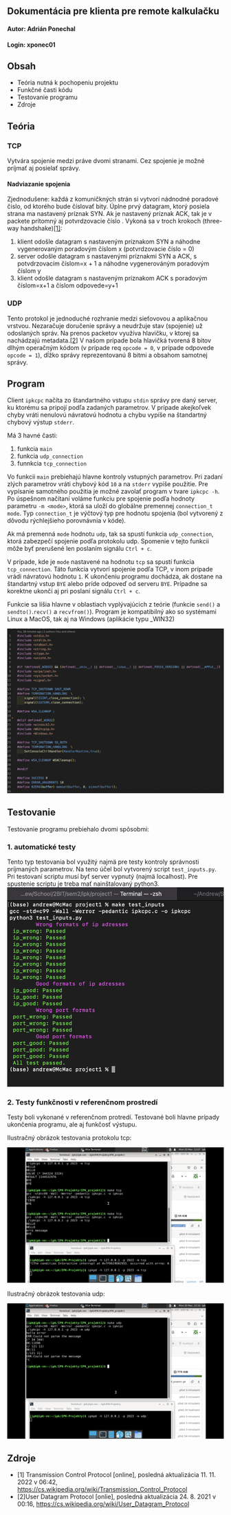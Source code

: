 ## Dokumentácia pre klienta pre remote kalkulačku

#### Autor: Adrián Ponechal

#### Login: xponec01

## Obsah

- Teória nutná k pochopeniu projektu
- Funkčné časti kódu
- Testovanie programu
- Zdroje

## Teória

### TCP

Vytvára spojenie medzi práve dvomi stranami. Cez spojenie je možné príjmať aj posielať správy.

#### Nadviazanie spojenia

Zjednodušene: každá z komuničkných strán si vytvorí nádnodné poradové čislo, od ktorého bude číslovať bity. Úplne prvý datagram, ktorý posiela strana ma nastavený príznak SYN. Ak je nastavený príznak ACK, tak je v packete prítomný aj potvrdzovacie číslo . Vykoná sa v troch krokoch (three-way handshake)[[1]](#1):

1. klient odošle datagram s nastaveným príznakom SYN a náhodne vygenerovaným poradovým číslom x (potvrdzovacie číslo = 0)
2. server odošle datagram s nastavenými príznakmi SYN a ACK, s potvdrzovacím číslom=x + 1 a náhodne vygenerováným poradovým číslom y
3. klient odošle datagram s nastaveným príznakom ACK s poradovým číslom=x+1 a číslom odpovede=y+1

### UDP

Tento protokol je jednoduché rozhranie medzi sieťovovou a aplikačnou vrstvou. Nezaračuje doručenie správy a neudržuje stav (spojenie) už odoslaných správ. Na prenos packetov využíva hlavičku, v ktorej sa nachádzajú metadata.[[2]](#2) V našom prípade bola hlavičká tvorená 8 bitov dlhým operačným kódom (v prípade req `opcode = 0`, v prípade odpovede `opcode = 1`), dĺžko správy reprezentovanú 8 bitmi a obsahom samotnej správy.

## Program

Client `ipkcpc` načíta zo štandartného vstupu `stdin` správy pre daný server, ku ktorému sa pripojí podľa zadaných parametrov. V prípade akejkoľvek chyby vráti nenulovú návratovú hodnotu a chybu vypíše na štandartný chybový výstup `stderr`.

Má 3 havné časti:

1. funkcia `main`
2. funkcia `udp_connection`
3. funnkcia `tcp_connection`

Vo funkcii `main` prebiehajú hlavne kontroly vstupných parametrov. Pri zadaní zlých parametrov vráti chybový kód `10` a na `stderr` vypíše použitie. Pre vypísanie samotného použitia je možné zavolať program v tvare `ipkcpc -h`. Po úspešnom načítaní voláme funkciu pre spojenie podľa hodnoty parametru `-m <mode>`, ktorá sa uloží do globálne premennej `connection_t mode`. Typ `connection_t` je výčtový typ pre hodnotu spojenia (bol vytvorený z dôvodu rýchlejšieho porovnávnia v kóde).

Ak má premenná `mode` hodnotu `udp`, tak sa spustí funkcia `udp_connection`, ktorá zabezpečí spojenie podľa protokolu udp. Spomenie v tejto funkcii môže byť prerušené len poslaním signálu `Ctrl + c`.

V prípade, kde je `mode` nastavené na hodnotu `tcp` sa spustí funkcia `tcp_connection`. Táto funkcia vytvorí spojenie podľa TCP, v inom prípade vrádi návratovú hodnotu `1`. K ukončeniu programu dochádza, ak dostane na štandartný vstup `BYE` alebo príde odpoveď od serveru `BYE`. Prípadne sa korektne ukončí aj pri poslaní signálu `Ctrl + c`.

Funkcie sa líšia hlavne v oblastiach vyplývajúcich z teórie (funkcie `send()` a `sendto()`.`recv()` a `recvfrom()`). Program je kompatibilný ako so systémami Linux a MacOS, tak aj na Windows (aplikácie typu \_WIN32)

![Ukážka kompatibility](./imgs/compatibily_screenshot.png)

## Testovanie

Testovanie programu prebiehalo dvomi spôsobmi:

### 1. automatické testy

Tento typ testovania bol využitý najmä pre testy kontroly správnosti príjmaných parametrov. Na teno účel bol vytvorený script `test_inputs.py`. Pri testovaní scriptu musí byť server vypnutý (najmä localhost). Pre spustenie scriptu je treba mať nainštalovaný python3.
![Testovanie vstupnych parametrov](./imgs/input_tests.png)

### 2. Testy funkčnosti v referenčnom prostredí

Testy boli vykonané v referenčnom protredí. Testované boli hlavne prípady ukončenia programu, ale aj funkčosť výstupu.

Ilustračný obrázok testovania protokolu tcp:

![TCP testovanie](./imgs/TCP_testing_img.png)

Ilustračný obrázok testovania udp:

![UDP testovanie](./imgs/UDP_testing.png)

## Zdroje

- <a id="1">[1]</a> Transmission Control Protocol \[online\], posledná aktualizácia 11. 11. 2022 v 06:42, https://cs.wikipedia.org/wiki/Transmission_Control_Protocol
- <a id="2">[2]</a>User Datagram Protocol \[onlie\], posledná aktualizácia 24. 8. 2021 v 00:16, https://cs.wikipedia.org/wiki/User_Datagram_Protocol
